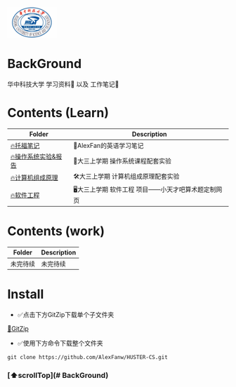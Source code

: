 <img src="./asset/hust.jpg" alt="32711957262a04abd97f3566a6cea08f" width="" height="70"/>

# BackGround

华中科技大学 学习资料💾 以及 工作笔记📒

# Contents (Learn)

| Folder      | Description            |
| ----------- | ---------------------- |
| [🔥托福笔记](./Toefl) | 📒AlexFan的英语学习笔记 |
| [🔥操作系统实验&报告](./操作系统) | 🔧大三上学期 操作系统课程配套实验 |
| [🔥计算机组成原理](./计算机组成原理) | 🛠大三上学期 计算机组成原理配套实验 |
| [🔥软件工程](./软件工程) | 🖥大三上学期 软件工程 项目——小天才吧算术题定制网页 |



# Contents (work)

| Folder   | Description |
| -------- | ----------- |
| 未完待续 | 未完待续    |



# Install

* ✅点击下方GitZip下载单个子文件夹

[📁GitZip](http://kinolien.github.io/gitzip/)

* ✅使用下方命令下载整个文件夹

```markdown
git clone https://github.com/AlexFanw/HUSTER-CS.git
```



### [⬆️scrollTop](# BackGround)